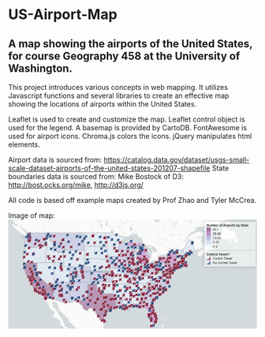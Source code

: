 # US-Airport-Map
## A map showing the airports of the United States, for course Geography 458 at the University of Washington.

This project introduces various concepts in web mapping. It utilizes Javascript functions and several libraries to create an effective map showing the locations of airports within the United States.

Leaflet is used to create and customize the map.
Leaflet control object is used for the legend.
A basemap is provided by CartoDB.
FontAwesome is used for airport icons.
Chroma.js colors the icons.
jQuery manipulates html elements.

Airport data is sourced from: https://catalog.data.gov/dataset/usgs-small-scale-dataset-airports-of-the-united-states-201207-shapefile
State boundaries data is sourced from: Mike Bostock of D3: http://bost.ocks.org/mike, http://d3js.org/

All code is based off example maps created by Prof Zhao and Tyler McCrea.

Image of map:
![Map](img/Map_Image.png)
